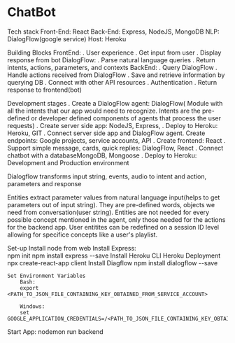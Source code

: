 # ChatBot

Tech stack
    Front-End: React
    Back-End: Express, NodeJS, MongoDB
    NLP: DialogFlow(google service)
    Host: Heroku

Building Blocks
    FrontEnd:
        . User experience
        . Get input from user
        . Display response from bot
    DialogFlow:
        . Parse natural language queries
        . Return intents, actions, parameters, and contexts
    BackEnd:
        . Query DialogFlow
        . Handle actions received from DialogFlow
        . Save and retrieve information by querying DB
        . Connect with other API resources
        . Authentication
        . Return response to frontend(bot)    

Development stages
    . Create a DialogFlow agent: DialogFlow( Module with all the intents that our app would need to  recognize. Intents are the pre-defined or developer defined components of agents that process the user requests)
    . Create server side app: NodeJS, Express,
    . Deploy to Heroku: Heroku, GIT
    . Connect server side app and DialogFlow agent. Create endpoints: Google projects, service accounts, API
    . Create frontend: React
    . Support simple message, cards, quick replies: DialogFlow, React
    . Connect chatbot with a databaseMongoDB, Mongoose
    . Deploy to Heroku: Development and Production environment


Dialogflow transforms input string, events, audio to intent and action, parameters and response

Entities extract parameter values from natural language input(helps to get parameters out of input string). They are pre-defined words, objects we need from conversation(user string). Entities are not needed for every possible concept mentioned in the agent, only those needed for the actions for the backend app. User entitites can be redefined on a session ID level allowing for specifice concepts like a user's playlist.

Set-up
    Install node from web
    Install Express:    
        npm init
        npm install express --save
    Install Heroku CLI
    Heroku Deployment
    npx create-react-app client
    Install Diagflow
    npm install dialogflow --save

    Set Environment Variables
        Bash:
        export <PATH_TO_JSON_FILE_CONTAINING_KEY_OBTAINED_FROM_SERVICE_ACCOUNT>

        Windows:
        set GOOGLE_APPLICATION_CREDENTIALS=/<PATH_TO_JSON_FILE_CONTAINING_KEY_OBTAINED_FROM_SERVICE_ACCOUNT>;%PATH%


Start App:
    nodemon  run backend
    